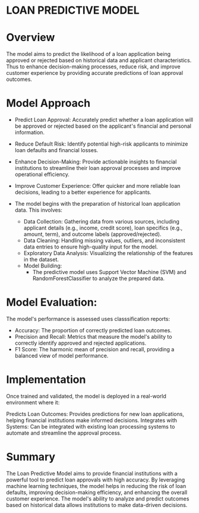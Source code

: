 # LOAN PREDICTIVE MODEL
 
# Overview
The model  aims to predict the likelihood of a loan application being approved or rejected based on historical data and applicant characteristics. Thus to enhance decision-making processes, reduce risk, 
and improve customer experience by providing accurate predictions of loan approval outcomes.

# Model Approach
- Predict Loan Approval: Accurately predict whether a loan application will be approved or rejected based on the applicant's financial and personal information.
- Reduce Default Risk: Identify potential high-risk applicants to minimize loan defaults and financial losses.
- Enhance Decision-Making: Provide actionable insights to financial institutions to streamline their loan approval processes and improve operational efficiency.
- Improve Customer Experience: Offer quicker and more reliable loan decisions, leading to a better experience for applicants.
  
- The model begins with the preparation of historical loan application data. This involves:
  - Data Collection: Gathering data from various sources, including applicant details (e.g., income, credit score), loan specifics (e.g., amount, term), and outcome labels (approved/rejected).
  - Data Cleaning: Handling missing values, outliers, and inconsistent data entries to ensure high-quality input for the model.
  - Exploratory Data Analysis: Visualizing the relationship of the features in the dataset.
  - Model Building:
    - The predictive model uses Support Vector Machine (SVM) and RandomForestClassifier to analyze the prepared data. 

# Model Evaluation: 
The model's performance is assessed uses classsification reports:
  - Accuracy: The proportion of correctly predicted loan outcomes.
  - Precision and Recall: Metrics that measure the model's ability to correctly identify approved and rejected applications.
  - F1 Score: The harmonic mean of precision and recall, providing a balanced view of model performance.

# Implementation
Once trained and validated, the model is deployed in a real-world environment where it:

Predicts Loan Outcomes: Provides predictions for new loan applications, helping financial institutions make informed decisions.
Integrates with Systems: Can be integrated with existing loan processing systems to automate and streamline the approval process.

# Summary
The Loan Predictive Model aims to provide financial institutions with a powerful tool to predict loan approvals with high accuracy. By leveraging machine learning techniques, the model helps in reducing the risk of loan defaults, improving decision-making efficiency, and enhancing the overall customer experience. The model's ability to analyze and predict outcomes based on historical data allows institutions to make data-driven decisions.

